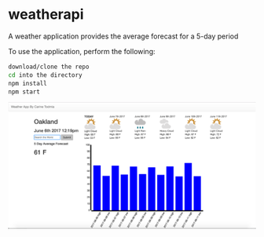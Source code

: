 # weatherapi
A weather application provides the average forecast for a 5-day period

To use the application, perform the following: 
```sh
download/clone the repo
cd into the directory
npm install
npm start
```
<img src="screenshot.png">
